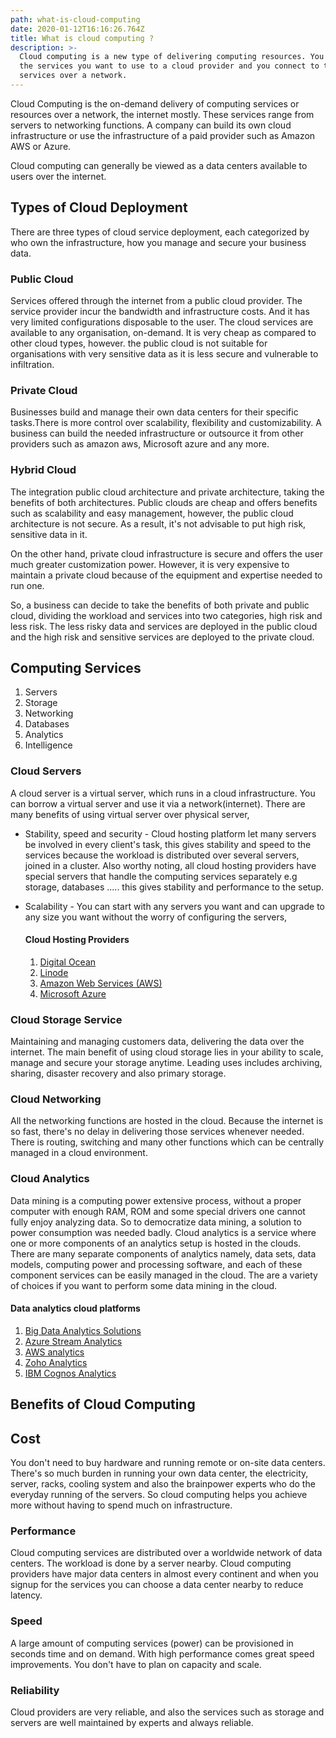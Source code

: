 ```yaml
---
path: what-is-cloud-computing
date: 2020-01-12T16:16:26.764Z
title: What is cloud computing ?
description: >-
  Cloud computing is a new type of delivering computing resources. You pay for
  the services you want to use to a cloud provider and you connect to those
  services over a network.
---
```

Cloud Computing is the on-demand delivery of computing services or resources over a network, the internet mostly. These services range from servers to networking functions.  A company can build its own cloud infrastructure or use the infrastructure of a paid provider such as Amazon AWS or Azure.

Cloud computing can generally be viewed as a data centers available to users over the internet.

## Types of  Cloud Deployment

There are three types of cloud service deployment, each categorized by who own the infrastructure, how you manage and secure your business data.

### Public Cloud

Services offered through the internet from a public cloud provider. The service provider incur the bandwidth and infrastructure costs. And it has very limited configurations disposable to the user. The cloud services are available to any organisation, on-demand. It is very cheap as compared to other cloud types, however. the public cloud is not suitable for organisations with very sensitive data as it is less secure and vulnerable to infiltration.

### Private Cloud

Businesses build and manage their own data centers for their specific tasks.There is more control over scalability, flexibility and customizability. A business can build the needed infrastructure or outsource it from other providers such as amazon aws, Microsoft azure and any more.

### Hybrid Cloud

The integration public cloud architecture and private architecture, taking the benefits of both architectures. Public clouds are cheap and offers benefits such as scalability and easy management, however, the public cloud architecture is not secure. As a result, it's not advisable to put high risk, sensitive data in it. 

On the other hand, private cloud infrastructure is secure and offers the user much greater customization power. However, it is very expensive to maintain a private cloud because of the equipment and expertise needed to run one. 

So, a business can decide to take the benefits of both private and public cloud, dividing the workload and services into two categories, high risk and less risk. The less risky data and services are deployed in the public cloud and the high risk and sensitive services are deployed to the private cloud.

## Computing Services

1. Servers
2. Storage
3. Networking
4. Databases
5. Analytics
6. Intelligence

### Cloud Servers

A cloud server is a virtual server, which runs in a cloud infrastructure.  You can borrow a virtual server and use it via a network(internet). There are many benefits of using virtual server over physical server,

* Stability, speed and security - Cloud hosting platform let many servers be involved in every client's task, this gives stability and speed to the services because the workload is distributed over several servers, joined in a cluster. Also worthy noting, all cloud hosting providers have special servers that handle the computing services separately e.g storage, databases ..... this gives stability and performance to the setup.
* Scalability - You can start with any servers you want and can upgrade to any size you want without the worry of configuring the servers,

  #### Cloud Hosting Providers

  1. [Digital Ocean](https://www.digitalocean.com/)
  2. [Linode](https://www.linode.com/)
  3. [Amazon Web Services (AWS)](https://aws.amazon.com/)
  4. [Microsoft Azure](https://azure.microsoft.com/en-us/)

### Cloud Storage Service

Maintaining and managing customers data, delivering the data over the internet. The main benefit of using cloud storage lies in your ability to scale, manage and secure your storage anytime. Leading uses includes archiving, sharing, disaster recovery and also primary storage.

### Cloud Networking

All the networking functions are hosted in the cloud. Because the internet is so fast, there's no delay in delivering those services whenever needed. There is routing, switching and many other functions which can be centrally managed in a cloud environment.

### Cloud Analytics

Data mining is a computing power extensive process, without a proper computer with enough RAM, ROM and some special drivers one cannot fully enjoy analyzing data. So to democratize data mining, a solution to power consumption was needed badly. Cloud analytics is a service where one or more components of an analytics setup is hosted in the clouds. There are many separate components of analytics namely, data sets, data models, computing power and processing software, and each of these component services can be easily managed in the cloud. The are a variety of choices if you want to perform some data mining in the cloud.

#### Data analytics cloud platforms

1. [Big Data Analytics Solutions](https://cloud.google.com/solutions/big-data/)
2. [Azure Stream Analytics](https://azure.microsoft.com/en-us/services/stream-analytics/)
3. [AWS analytics](https://aws.amazon.com/big-data/datalakes-and-analytics/)
4. [Zoho Analytics](https://www.zoho.com/reports/zohoreports-pricing.html)
5. [IBM Cognos Analytics](https://www.ibm.com/products/cognos-analytics)

## Benefits of Cloud Computing

## **Cost**

You don't need to buy hardware and running remote or on-site data centers. There's so much burden in running your own data center, the electricity, server, racks, cooling system and also the brainpower experts who do the everyday running of the servers. So cloud computing helps you achieve more without having to spend much on infrastructure.

### Performance

Cloud computing services are distributed over a worldwide network of data centers. The workload is done by a server nearby. Cloud computing providers have major data centers in almost every continent and when you signup for the services you can choose a data center nearby to reduce latency.

### Speed

A large amount of computing services (power) can be provisioned in seconds time and on demand. With high performance comes great speed improvements. You don't have to plan on capacity and scale.

### Reliability

Cloud providers are very reliable, and also the services such as storage and servers are well maintained by experts and always reliable.
